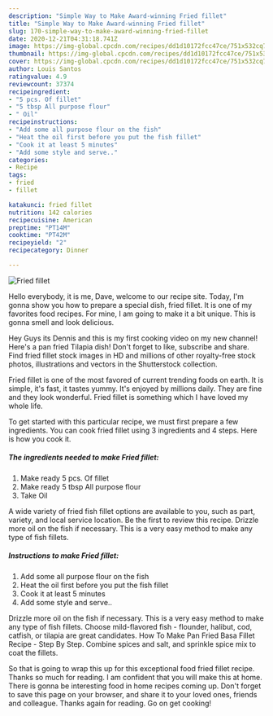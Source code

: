 ```yaml
---
description: "Simple Way to Make Award-winning Fried fillet"
title: "Simple Way to Make Award-winning Fried fillet"
slug: 170-simple-way-to-make-award-winning-fried-fillet
date: 2020-12-21T04:31:18.741Z
image: https://img-global.cpcdn.com/recipes/dd1d10172fcc47ce/751x532cq70/fried-fillet-recipe-main-photo.jpg
thumbnail: https://img-global.cpcdn.com/recipes/dd1d10172fcc47ce/751x532cq70/fried-fillet-recipe-main-photo.jpg
cover: https://img-global.cpcdn.com/recipes/dd1d10172fcc47ce/751x532cq70/fried-fillet-recipe-main-photo.jpg
author: Louis Santos
ratingvalue: 4.9
reviewcount: 37374
recipeingredient:
- "5 pcs. Of fillet"
- "5 tbsp All purpose flour"
- " Oil"
recipeinstructions:
- "Add some all purpose flour on the fish"
- "Heat the oil first before you put the fish fillet"
- "Cook it at least 5 minutes"
- "Add some style and serve.."
categories:
- Recipe
tags:
- fried
- fillet

katakunci: fried fillet 
nutrition: 142 calories
recipecuisine: American
preptime: "PT14M"
cooktime: "PT42M"
recipeyield: "2"
recipecategory: Dinner

---
```



![Fried fillet](https://img-global.cpcdn.com/recipes/dd1d10172fcc47ce/751x532cq70/fried-fillet-recipe-main-photo.jpg)

Hello everybody, it is me, Dave, welcome to our recipe site. Today, I'm gonna show you how to prepare a special dish, fried fillet. It is one of my favorites food recipes. For mine, I am going to make it a bit unique. This is gonna smell and look delicious.

Hey Guys its Dennis and this is my first cooking video on my new channel! Here&#39;s a pan fried Tilapia dish! Don&#39;t forget to like, subscribe and share. Find fried fillet stock images in HD and millions of other royalty-free stock photos, illustrations and vectors in the Shutterstock collection.

Fried fillet is one of the most favored of current trending foods on earth. It is simple, it's fast, it tastes yummy. It's enjoyed by millions daily. They are fine and they look wonderful. Fried fillet is something which I have loved my whole life.


To get started with this particular recipe, we must first prepare a few ingredients. You can cook fried fillet using 3 ingredients and 4 steps. Here is how you cook it.

<!--inarticleads1-->

##### The ingredients needed to make Fried fillet:

1. Make ready 5 pcs. Of fillet
1. Make ready 5 tbsp All purpose flour
1. Take  Oil


A wide variety of fried fish fillet options are available to you, such as part, variety, and local service location. Be the first to review this recipe. Drizzle more oil on the fish if necessary. This is a very easy method to make any type of fish fillets. 

<!--inarticleads2-->

##### Instructions to make Fried fillet:

1. Add some all purpose flour on the fish
1. Heat the oil first before you put the fish fillet
1. Cook it at least 5 minutes
1. Add some style and serve..


Drizzle more oil on the fish if necessary. This is a very easy method to make any type of fish fillets. Choose mild-flavored fish - flounder, halibut, cod, catfish, or tilapia are great candidates. How To Make Pan Fried Basa Fillet Recipe - Step By Step. Combine spices and salt, and sprinkle spice mix to coat the fillets. 

So that is going to wrap this up for this exceptional food fried fillet recipe. Thanks so much for reading. I am confident that you will make this at home. There is gonna be interesting food in home recipes coming up. Don't forget to save this page on your browser, and share it to your loved ones, friends and colleague. Thanks again for reading. Go on get cooking!
